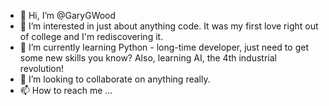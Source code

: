 - 👋 Hi, I’m @GaryGWood
- 👀 I’m interested in just about anything code. It was my first love right out of college and I'm rediscovering it.
- 🌱 I’m currently learning Python - long-time developer, just need to get some new skills you know? Also, learning AI, the 4th industrial revolution!
- 💞️ I’m looking to collaborate on anything really. 
- 📫 How to reach me ...

<!---
GaryGWood/GaryGWood is a ✨ special ✨ repository because its `README.md` (this file) appears on your GitHub profile.
You can click the Preview link to take a look at your changes.
--->
